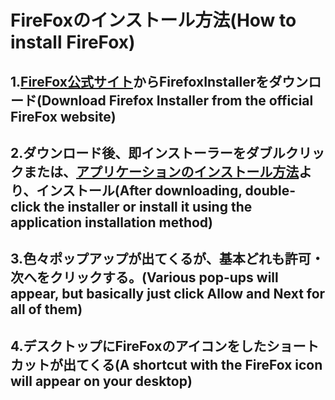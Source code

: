 # FireFoxのインストール方法(How to install FireFox)
## 1.[FireFox公式サイト](https://firefox.com)からFirefoxInstallerをダウンロード(Download Firefox Installer from the official FireFox website)
## 2.ダウンロード後、即インストーラーをダブルクリックまたは、[アプリケーションのインストール方法](Install.md)より、インストール(After downloading, double-click the installer or install it using the application installation method)
## 3.色々ポップアップが出てくるが、基本どれも許可・次へをクリックする。(Various pop-ups will appear, but basically just click Allow and Next for all of them)
## 4.デスクトップにFireFoxのアイコンをしたショートカットが出てくる(A shortcut with the FireFox icon will appear on your desktop)
